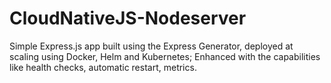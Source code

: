 # CloudNativeJS-Nodeserver
Simple Express.js app built using the Express Generator, deployed at scaling using Docker, Helm and Kubernetes; 
Enhanced with the capabilities like health checks, automatic restart, metrics. 
